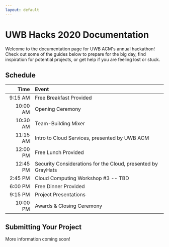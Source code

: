```yaml
---
layout: default
---
```


# UWB Hacks 2020 Documentation

Welcome to the documentation page for UWB ACM's annual hackathon! Check out 
some of the guides below to prepare for the big day, find inspiration
for potential projects, or get help if you are feeling lost or stuck. 

## Schedule

| Time     | Event                                                        |
|---------:|:-------------------------------------------------------------|
|  9:15 AM | Free Breakfast Provided                                      |
| 10:00 AM | Opening Ceremony                                             |
| 10:30 AM | Team-Building Mixer                                          |
| 11:15 AM | Intro to Cloud Services, presented by UWB ACM                |
| 12:00 PM | Free Lunch Provided                                          |
| 12:45 PM | Security Considerations for the Cloud, presented by GrayHats |
|  2:45 PM | Cloud Computing Workshop #3 -- TBD                           |
|  6:00 PM | Free Dinner Provided                                         |
|  9:15 PM | Project Presentations                                        |
| 10:00 PM | Awards & Closing Ceremony                                    |

<!--
## Useful Info

#### Getting Started
- [Preparing for the Hackathon]()
- [Project Ideas]()
- [What is _the cloud_?]()
- [Configuring Your Cloud Environment]()
- [Collaboration Tools]()

#### Logistics
 - [Getting Help]() 
 - [Forming a Team]()
 - [Project Submission]()
 - [Hackathon Rules]()
 - [Prize Categories & Criteria]()
 
#### Cloud Services
- [Data Storage]()
  - [AWS: Simple Storage Services (S3)]()
  - [Azure Storage]()
  - [Google Cloud Storage]()
- [Database Services]()
  - [AWS: DynamoDB]()
  - [Azure: Cosmos DB]()
  - [Google Cloud Firestore]()
- [Managed Notification Services]()
  - [AWS: Simple Notification Service (SNS)]()
  - [Azure Notification Hubs]()
  - [Google Cloud Pub/Sub]()
- [Serverless Compute]()
  - [AWS Lambda]()
  - [Azure Serverless]()
  - [Google Cloud Functions]()
- [Web App Deployment]()
  - [AWS Elastic Beanstalk]()
  - [Azure Web App Services]()
  - [Google Cloud App Engine]()
-->
## Submitting Your Project
More information coming soon!